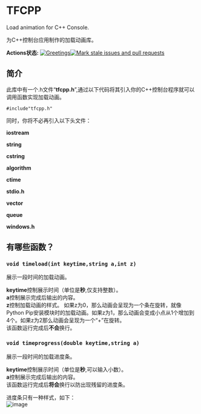 # TFCPP
Load animation for C++ Console.

为C++控制台应用制作的加载动画库。

**Actions状态:**
[![Greetings](https://github.com/yulinfeng16/TFCPP/actions/workflows/greetings.yml/badge.svg)](https://github.com/yulinfeng16/TFCPP/actions/workflows/greetings.yml)[![Mark stale issues and pull requests](https://github.com/yulinfeng16/TFCPP/actions/workflows/stale.yml/badge.svg)](https://github.com/yulinfeng16/TFCPP/actions/workflows/stale.yml)

## 简介
此库中有一个.h文件“**tfcpp.h**”,通过以下代码将其引入你的C++控制台程序就可以调用函数实现加载动画。

```#include"tfcpp.h"```

同时，你将不必再引入以下头文件：

**iostream**

**string**

**cstring**

**algorithm**

**ctime**

**stdio.h**

**vector**

**queue**

**windows.h**

## 有哪些函数？
### ```void timeload(int keytime,string a,int z)```

展示一段时间的加载动画。

**keytime**控制展示时间（单位是**秒**,仅支持整数）。
<br>**a**控制展示完成后输出的内容。
<br>**z**控制加载动画的样式。
如果z为0，那么动画会呈现为一个条在旋转，就像Python Pip安装模块时的加载动画。如果z为1，那么动画会变成小点从1个增加到4个。如果z为2那么动画会呈现为一个“+”在旋转。
<br>该函数运行完成后**不会**换行。

### ```void timeprogress(double keytime,string a)```

展示一段时间的加载进度条。

**keytime**控制展示时间（单位是**秒**,可以输入小数）。<br>**a**控制展示完成后输出的内容。<br>该函数运行完成后**将会**换行以防出现残留的进度条。

进度条只有一种样式，如下：<br>![image](https://user-images.githubusercontent.com/86186021/219015171-9bd37f34-44b8-4d73-9061-ff92925f166b.png)
